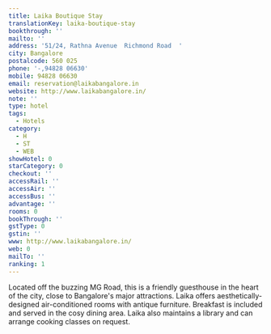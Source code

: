 ```yaml
---
title: Laika Boutique Stay
translationKey: laika-boutique-stay
bookthrough: ''
mailto: ''
address: '51/24, Rathna Avenue  Richmond Road  '
city: Bangalore
postalcode: 560 025
phone: '-,94828 06630'
mobile: 94828 06630
email: reservation@laikabangalore.in
website: http://www.laikabangalore.in/
note: ''
type: hotel
tags:
  - Hotels
category:
  - H
  - ST
  - WEB
showHotel: 0
starCategory: 0
checkout: ''
accessRail: ''
accessAir: ''
accessBus: ''
advantage: ''
rooms: 0
bookThrough: ''
gstType: 0
gstin: ''
www: http://www.laikabangalore.in/
web: 0
mailTo: ''
ranking: 1
---
```



















Located off the buzzing MG Road, this is a friendly guesthouse in the heart of the city, close to Bangalore's major attractions. Laika offers aesthetically-designed air-conditioned rooms with antique furniture. Breakfast is included and served in the cosy dining area. Laika also maintains a library and can arrange cooking classes on request.